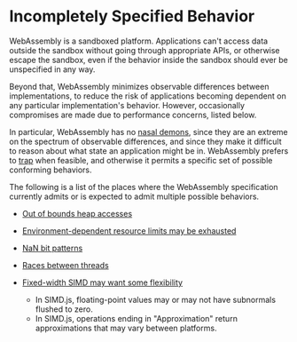 # Incompletely Specified Behavior

WebAssembly is a sandboxed platform. Applications can't access data outside the sandbox without going through appropriate APIs, or otherwise escape the sandbox, even if the behavior inside the sandbox should ever be unspecified in any way.

Beyond that, WebAssembly minimizes observable differences between implementations, to reduce the risk of applications becoming dependent on any particular implementation's behavior. However, occasionally compromises are made due to performance concerns, listed below.

In particular, WebAssembly has no [nasal demons](https://en.wikipedia.org/w/index.php?title=Nasal_demons), since they are an extreme on the spectrum of observable differences, and since they make it difficult to reason about what state an application might be in. WebAssembly prefers to [trap](AstSemantics.md) when feasible, and otherwise it permits a specific set of possible conforming behaviors.

The following is a list of the places where the WebAssembly specification currently admits or is expected to admit multiple possible behaviors.

 - [Out of bounds heap accesses](AstSemantics.md#accessing-the-heap)

 - [Environment-dependent resource limits may be exhausted](AstSemantics.md)

 - [NaN bit patterns](AstSemantics.md#floating-point-operations)

 - [Races between threads](EssentialPostMVPFeatures.md#threads)

 - [Fixed-width SIMD may want some flexibility](EssentialPostMVPFeatures.md#fixed-width-simd)
   - In SIMD.js, floating-point values may or may not have subnormals flushed to zero.
   - In SIMD.js, operations ending in "Approximation" return approximations that may vary between platforms.

